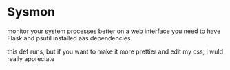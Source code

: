 # Sysmon
monitor your system processes better on a web interface
you need to have Flask and psutil installed aas dependencies.

this def runs, but if you want to make it more prettier and edit my css, i wuld really appreciate
